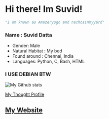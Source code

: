 # Hi there! Im Suvid!

```python
"I am known as Amazeryogo and nachosinmyyard"
```
### Name : Suvid Datta
* Gender: Male
* Natural Habitat : My bed
* Found around : Chennai, India
* Languages: Python, C, Bash, HTML

### I USE DEBIAN BTW

![My Github stats](https://github-readme-stats.vercel.app/api?username=Amazeryogo&show_icons=true&theme=radical)

[My Thought Profile](https://thoughtappbeta.herokuapp.com/Amazeryogo)
## [My Website](http://www.amazeryogo.in/)
